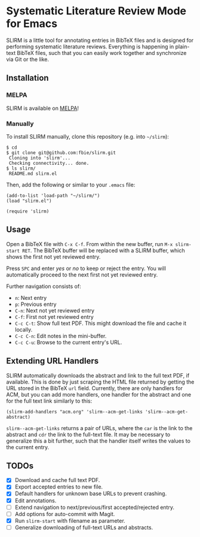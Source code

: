 # Systematic Literature Review Mode for Emacs #

SLIRM is a little tool for annotating entries in BibTeX files and is
designed for performing systematic literature reviews. Everything is
happening in plain-text BibTeX files, such that you can easily work
together and synchronize via Git or the like.

## Installation ##

### MELPA ###

SLIRM is available on [MELPA](http://melpa.org)!

### Manually ###

To install SLIRM manually, clone this repository (e.g. into ```~/slirm```):

```
$ cd
$ git clone git@github.com:fbie/slirm.git
 Cloning into 'slirm'...
 Checking connectivity... done.
$ ls slirm/
 README.md slirm.el
```

Then, add the following or similar to your ```.emacs``` file:

```
(add-to-list 'load-path "~/slirm/")
(load "slirm.el")

(require 'slirm)
```

## Usage ##

Open a BibTeX file with ```C-x C-f```. From within the new buffer, run
```M-x slirm-start RET```. The BibTeX buffer will be replaced with a SLIRM
buffer, which shows the first not yet reviewed entry.

Press ```SPC``` and enter *yes* or *no* to keep or reject the
entry. You will automatically proceed to the next first not yet
reviewed entry.

Further navigation consists of:

- ```n```: Next entry
- ```p```: Previous entry
- ```C-n```: Next not yet reviewed entry
- ```C-f```: First not yet reviewed entry
- ```C-c C-t```: Show full text PDF. This might download the file and cache it locally.
- ```C-c C-n```: Edit notes in the mini-buffer.
- ```C-c C-u```: Browse to the current entry's URL.

## Extending URL Handlers ##

SLIRM automatically downloads the abstract and link to the full text
PDF, if available. This is done by just scraping the HTML file
returned by getting the URL stored in the BibTeX ```url```
field. Currently, there are only handlers for ACM, but you can add
more handlers, one handler for the abstract and one for the full text
link similarly to this:

```
(slirm-add-handlers "acm.org" 'slirm--acm-get-links 'slirm--acm-get-abstract)
```

```slirm--acm-get-links``` returns a pair of URLs, where the ```car```
is the link to the abstract and ```cdr``` the link to the full-text
file. It may be necessary to generalize this a bit further, such that
the handler itself writes the values to the current entry.

## TODOs ##

- [x] Download and cache full text PDF.
- [x] Export accepted entries to new file.
- [x] Default handlers for unknown base URLs to prevent crashing.
- [x] Edit annotations.
- [ ] Extend navigation to next/previous/first accepted/rejected entry.
- [ ] Add options for auto-commit with Magit.
- [x] Run ```slirm-start``` with filename as parameter.
- [ ] Generalize downloading of full-text URLs and abstracts.
